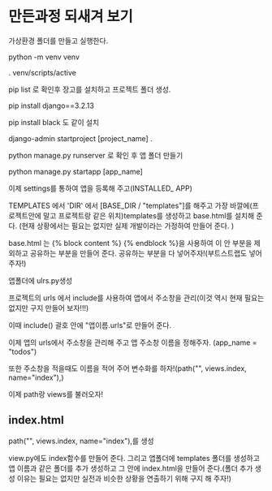# 만든과정 되새겨 보기

가상환경 폴더를 만들고 실행한다. 

python -m venv venv

. venv/scripts/active

pip list 로 확인후 장고를 설치하고 프로젝트 폴더 생성.

pip install django==3.2.13

pip install black 도 같이 설치

django-admin startproject [project_name] .

python manage.py runserver 로 확인 후 앱 폴더 만들기

python manage.py startapp [app_name] 

이제 settings를 통하여 앱을 등록해 주고(INSTALLED_ APP) 

TEMPLATES 에서 'DIR' 에서 [BASE_DIR / "templates"]를 해주고 가장 바깔에(프로젝트안에 말고 프로젝트랑 같은 위치)templates를 생성하고 base.html를 설치해 준다. (현재 상황에서는 필요는 없지만 실제 개발이라는 가정하여 만들어 준다. )

base.html 는 {% block content %} {% endblock %}을 사용하여 이 안 부분을 제외하고 공유하는 부분을 만들어 준다. 공유하는 부분을 다 넣어주자!(부트스트랩도 넣어주자!)

앱폴더에 ulrs.py생성

프로젝트의 urls 에서 include를 사용하여 앱에서 주소창을 관리(이것 역시 현재 필요는 없지만 구지 만들어 보자!!!)

이때 include() 괄호 안에 "앱이름.urls"로 만들어 준다. 

이제 앱의 urls에서 주소창을 관리해 주고 앱 주소창 이름을 정해주자. (app_name = "todos")

또한 주소창을 적을때도 이름을 적어 주어 변수화를 하자!(path("", views.index, name="index"),)

이제 path랑 views를 불러오자!

## index.html

path("", views.index, name="index"),를 생성 

view.py에도 index함수를 만들어 준다. 그리고 앱폴더에 templates 폴더를 생성하고 앱 이름과 같은 폴더를 추가 생성하고 그 안에 index.html을 만들어 준다.(폴더 추가 생성 이유는 필요는 없지만 실전과 비슷한 상황을 연출하기 위해 구지 해 주자!)

